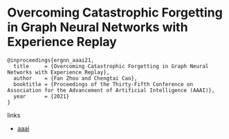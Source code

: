 # Overcoming Catastrophic Forgetting in Graph Neural Networks with Experience Replay

```
@inproceedings{ergnn_aaai21,
  title     = {Overcoming Catastrophic Forgetting in Graph Neural Networks with Experience Replay},
  author    = {Fan Zhou and Chengtai Cao},
  booktitle = {Proceedings of the Thirty-Fifth Conference on Association for the Advancement of Artificial Intelligence (AAAI)},
  year      = {2021}
}
```

links
- [aaai](https://www.aaai.org/AAAI21Papers/AAAI-4967.ZhouF.pdf)

